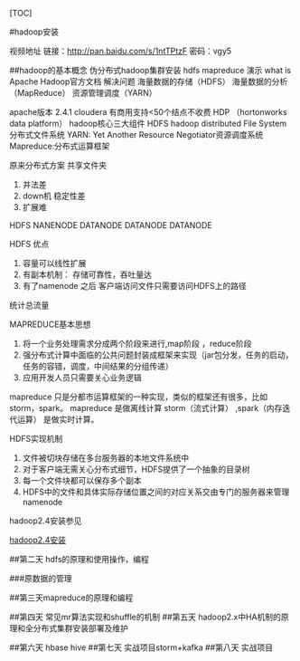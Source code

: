 [TOC]

#hadoop安装

视频地址
链接：http://pan.baidu.com/s/1ntTPtzF 密码：vgy5

##hadoop的基本概念  伪分布式hadoop集群安装  hdfs mapreduce 演示
what is Apache Hadoop官方文档
解决问题
海量数据的存储（HDFS）
海量数据的分析（MapReduce）
资源管理调度（YARN）

apache版本 2.4.1
cloudera 有商用支持<50个结点不收费
HDP （hortonworks data platform）
hadoop核心三大组件
HDFS hadoop distributed File System 分布式文件系统
YARN: Yet Another Resource Negotiator资源调度系统
Mapreduce:分布式运算框架

原来分布式方案 共享文件夹

1. 并法差
2. down机  稳定性差
3. 扩展难

HDFS
NANENODE
DATANODE
DATANODE
DATANODE

HDFS 优点  

1. 容量可以线性扩展
2. 有副本机制： 存储可靠性，吞吐量达
3. 有了namenode 之后  客户端访问文件只需要访问HDFS上的路径

统计总流量


MAPREDUCE基本思想

1. 将一个业务处理需求分成两个阶段来进行,map阶段 ，reduce阶段
2. 强分布式计算中面临的公共问题封装成框架来实现（jar包分发，任务的启动，任务的容错，调度，中间结果的分组传递）
3. 应用开发人员只需要关心业务逻辑

mapreduce 只是分都市运算框架的一种实现，类似的框架还有很多，比如 storm，spark。
mapreduce 是做离线计算 
storm（流式计算） ,spark（内存迭代运算） 是做实时计算。

HDFS实现机制

1. 文件被切块存储在多台服务器的本地文件系统中
2. 对于客户端无需关心分布式细节，HDFS提供了一个抽象的目录树
3. 每一个文件块都可以保存多个副本
4. HDFS中的文件和具体实际存储位置之间的对应关系交由专门的服务器来管理 namenode

hadoop2.4安装参见

[hadoop2.4安装](01.dir/hadoop2.4安装.md)



##第二天 hdfs的原理和使用操作，编程

###原数据的管理


##第三天mapreduce的原理和编程

##第四天 常见mr算法实现和shuffle的机制
##第五天  hadoop2.x中HA机制的原理和全分布式集群安装部署及维护

##第六天  hbase  hive
##第七天  实战项目storm+kafka
##第八天  实战项目 
